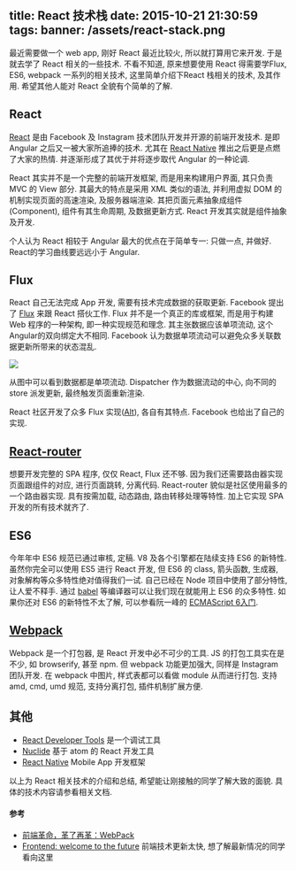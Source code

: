 title: React 技术栈
date: 2015-10-21 21:30:59
tags:
banner: /assets/react-stack.png
---
最近需要做一个 web app, 刚好 React 最近比较火, 所以就打算用它来开发. 于是就去学了 React 相关的一些技术. 不看不知道, 原来想要使用 React 得需要学Flux, ES6, webpack 一系列的相关技术, 这里简单介绍下React 栈相关的技术, 及其作用. 希望其他人能对 React 全貌有个简单的了解.

<!-- more -->

## React

[React](https://facebook.github.io/react/) 是由 Facebook 及 Instagram 技术团队开发并开源的前端开发技术. 是即 Angular 之后又一被大家所追捧的技术. 尤其在 [React Native](https://facebook.github.io/react-native/) 推出之后更是点燃了大家的热情. 并逐渐形成了其优于并将逐步取代 Angular 的一种论调.

React 其实并不是一个完整的前端开发框架, 而是用来构建用户界面, 其只负责 MVC 的 View 部分. 其最大的特点是采用 XML 类似的语法, 并利用虚拟 DOM 的机制实现页面的高速渲染, 及服务器端渲染. 其把页面元素抽象成组件 (Component), 组件有其生命周期, 及数据更新方式. React 开发其实就是组件抽象及开发.

个人认为 React 相较于 Angular 最大的优点在于简单专一: 只做一点, 并做好. React的学习曲线要远远小于 Angular.

## Flux

React 自己无法完成 App 开发, 需要有技术完成数据的获取更新. Facebook 提出了 [Flux](https://facebook.github.io/flux/) 来跟 React 搭伙工作. Flux 并不是一个真正的库或框架, 而是用于构建 Web 程序的一种架构, 即一种实现规范和理念. 其主张数据应该单项流动, 这个 Angular的双向绑定大不相同. Facebook 认为数据单项流动可以避免众多关联数据更新所带来的状态混乱.

![](/assets/flux-simple-f8-diagram-explained-1300w.png)

从图中可以看到数据都是单项流动. Dispatcher 作为数据流动的中心, 向不同的 store 派发更新, 最终触发页面重新渲染.

React 社区开发了众多 Flux 实现([Alt](http://alt.js.org/)), 各自有其特点. Facebook 也给出了自己的实现.

## [React-router](https://github.com/rackt/react-router)

想要开发完整的 SPA 程序, 仅仅 React, Flux 还不够. 因为我们还需要路由器实现页面跟组件的对应, 进行页面跳转, 分离代码. React-router 貌似是社区使用最多的一个路由器实现. 具有按需加载, 动态路由, 路由转移处理等特性. 加上它实现 SPA 开发的所有技术就齐了.

## ES6

今年年中 ES6 规范已通过审核, 定稿. V8 及各个引擎都在陆续支持 ES6 的新特性. 虽然你完全可以使用 ES5 进行 React 开发, 但 ES6 的 class, 箭头函数, 生成器, 对象解构等众多特性绝对值得我们一试. 自己已经在 Node 项目中使用了部分特性, 让人爱不释手. 通过 [babel](http://babeljs.io/) 等编译器可以让我们现在就能用上 ES6 的众多特性.  如果你还对 ES6 的新特性不太了解, 可以参看阮一峰的 [ECMAScript 6入门](http://es6.ruanyifeng.com/).

## [Webpack](http://webpack.github.io/)

Webpack 是一个打包器, 是 React 开发中必不可少的工具. JS 的打包工具实在是不少, 如 browserify, 甚至 npm. 但 webpack 功能更加强大, 同样是 Instagram 团队开发. 在 webpack 中图片, 样式表都可以看做 module 从而进行打包. 支持 amd, cmd, umd 规范, 支持分离打包, 插件机制扩展方便.

## 其他

* [React Developer Tools](https://github.com/facebook/react-devtools) 是一个调试工具
* [Nuclide](http://nuclide.io/) 基于 atom 的 React 开发工具
* [React Native](https://facebook.github.io/react-native/) Mobile App 开发框架


以上为 React 相关技术的介绍和总结, 希望能让刚接触的同学了解大致的面貌. 具体的技术内容请参看相关文档.


#### 参考

* [前端革命，革了再革：WebPack](http://segmentfault.com/a/1190000002507327)
* [Frontend: welcome to the future](https://medium.com/@olegafx/frontend-welcome-to-the-future-91ff064884b6) 前端技术更新太快, 想了解最新情况的同学看向这里
